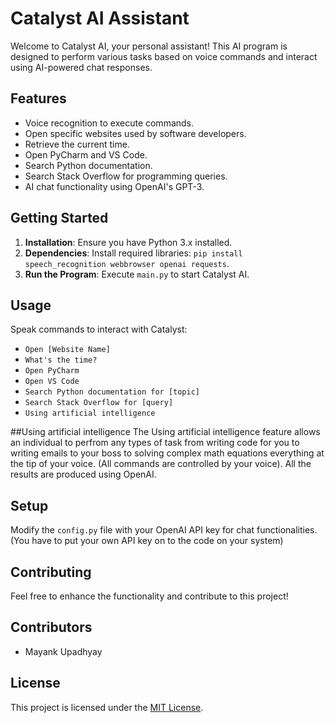 # Catalyst AI Assistant

Welcome to Catalyst AI, your personal assistant! This AI program is designed to perform various tasks based on voice commands and interact using AI-powered chat responses.

## Features

- Voice recognition to execute commands.
- Open specific websites used by software developers.
- Retrieve the current time.
- Open PyCharm and VS Code.
- Search Python documentation.
- Search Stack Overflow for programming queries.
- AI chat functionality using OpenAI's GPT-3.

## Getting Started

1. **Installation**: Ensure you have Python 3.x installed.
2. **Dependencies**: Install required libraries: `pip install speech_recognition webbrowser openai requests`.
3. **Run the Program**: Execute `main.py` to start Catalyst AI.

## Usage

Speak commands to interact with Catalyst:
- `Open [Website Name]`
- `What's the time?`
- `Open PyCharm`
- `Open VS Code`
- `Search Python documentation for [topic]`
- `Search Stack Overflow for [query]`
- `Using artificial intelligence`

##Using artificial intelligence
The Using artificial intelligence feature allows an individual to perfrom any types of task from writing code for you to writing emails to your boss to solving complex math equations 
everything at the tip of your voice. (All commands are controlled by your voice). All the results are produced using OpenAI.

## Setup

Modify the `config.py` file with your OpenAI API key for chat functionalities.(You have to put your own API key on to the code on your system)

## Contributing

Feel free to enhance the functionality and contribute to this project!

## Contributors

- Mayank Upadhyay 

## License

This project is licensed under the [MIT License](LICENSE).
